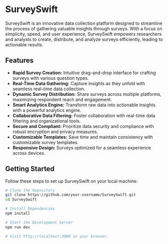 # SurveySwift

SurveySwift is an innovative data collection platform designed to streamline the process of gathering valuable insights through surveys. With a focus on simplicity, speed, and user experience, SurveySwift empowers researchers and analysts to create, distribute, and analyze surveys efficiently, leading to actionable results.

## Features

- **Rapid Survey Creation:** Intuitive drag-and-drop interface for crafting surveys with various question types.
- **Real-Time Data Gathering:** Capture insights as they unfold with seamless real-time data collection.
- **Dynamic Survey Distribution:** Share surveys across multiple platforms, maximizing respondent reach and engagement.
- **Smart Analytics Engine:** Transform raw data into actionable insights with a powerful analytics engine.
- **Collaborative Data Filtering:** Foster collaboration with real-time data filtering and organizational tools.
- **Secure and Compliant:** Prioritize data security and compliance with robust encryption and privacy measures.
- **Customizable Templates:** Save time and maintain consistency with customizable survey templates.
- **Responsive Design:** Surveys optimized for a seamless experience across devices.

## Getting Started

Follow these steps to set up SurveySwift on your local machine:

```bash
# Clone the Repository
git clone https://github.com/your-username/SurveySwift.git
cd SurveySwift

# Install Dependencies
npm install

# Start the Development Server
npm run dev

# Visit http://localhost:3000 in your browser.
